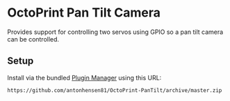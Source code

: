 # OctoPrint Pan Tilt Camera

Provides support for controlling two servos using GPIO so a pan tilt camera can be controlled. 

## Setup

Install via the bundled [Plugin Manager](https://github.com/foosel/OctoPrint/wiki/Plugin:-Plugin-Manager) using this URL:

    https://github.com/antonhensen81/OctoPrint-PanTilt/archive/master.zip
